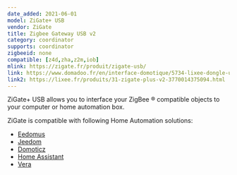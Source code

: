 ```yaml
---
date_added: 2021-06-01
model: ZiGate+ USB
vendor: ZiGate
title: Zigbee Gateway USB v2
category: coordinator
supports: coordinator
zigbeeid: none
compatible: [z4d,zha,z2m,iob]
mlink: https://zigate.fr/produit/zigate-usb/
link: https://www.domadoo.fr/en/interface-domotique/5734-lixee-dongle-usb-zigbee-zigate-v2-compatible-jeedom-eedomus-domoticz-3770014375094.html
link2: https://lixee.fr/produits/31-zigate-plus-v2-3770014375094.html
---
```

ZiGate+ USB allows you to interface your ZigBee ® compatible objects to your computer or home automation box.

ZiGate is compatible with following Home Automation solutions:
* [Eedomus](https://doc.eedomus.com/view/Eedomus_et_Zigate)
* [Jeedom](https://github.com/doudz/zigate)
* [Domoticz](https://www.domoticz.com/wiki/Zigate)
* [Home Assistant](https://community.home-assistant.io/search?q=zigate)
* [Vera](https://github.com/vosmont/Vera-Plugin-ZiGateGateway)
